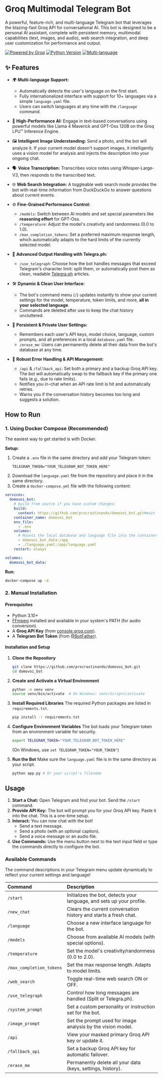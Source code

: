 # Groq Multimodal Telegram Bot

A powerful, feature-rich, and multi-language Telegram bot that leverages the blazing-fast Groq API for conversational AI. This bot is designed to be a personal AI assistant, complete with persistent memory, multimodal capabilities (text, images, and audio), web search integration, and deep user customization for performance and output.

[![Powered by Groq](https://img.shields.io/badge/Powered%20by-Groq-green?style=flat-square)](https://groq.com/)
[![Python Version](https://img.shields.io/badge/Python-3.10%2B-blue?style=flat-square)](https://www.python.org/)
[![Multi-language](https://img.shields.io/badge/Language-Multi-orange?style=flat-square)](#-features)

## ✨ Features

*   🌍 **Multi-language Support:**
    *   Automatically detects the user's language on the first start.
    *   Fully internationalized interface with support for 10+ languages via a simple `language.yaml` file.
    *   Users can switch languages at any time with the `/language` command.

*   🧠 **High-Performance AI:** Engage in text-based conversations using powerful models like Llama 4 Maverick and GPT-Oss 120B on the Groq LPU™ Inference Engine.

*   🖼️ **Intelligent Image Understanding:** Send a photo, and the bot will analyze it. If your current model doesn't support images, it intelligently uses a vision model for analysis and injects the description into your ongoing chat.

*   🗣️ **Voice Transcription:** Transcribes voice notes using Whisper-Large-V3, then responds to the transcribed text.

*   🌐 **Web Search Integration:** A toggleable web search mode provides the bot with real-time information from DuckDuckGo to answer questions about current events.

*   ⚙️ **Fine-Grained Performance Control:**
    *   `/models`: Switch between AI models and set special parameters like **reasoning effort** for GPT-Oss.
    *   `/temperature`: Adjust the model's creativity and randomness (0.0 to 1.0).
    *   `/max_completion_tokens`: Set a preferred maximum response length, which automatically adapts to the hard limits of the currently selected model.

*   📄 **Advanced Output Handling with Telegra.ph:**
    *   `/use_telegraph`: Choose how the bot handles messages that exceed Telegram's character limit: split them, or automatically post them as clean, readable [Telegra.ph](https://telegra.ph/) articles.

*   🛠️ **Dynamic & Clean User Interface:**
    *   The bot's command menu (`/`) updates instantly to show your current settings for the model, temperature, token limits, and more, **all in your selected language**.
    *   Commands are deleted after use to keep the chat history uncluttered.

*   💾 **Persistent & Private User Settings:**
    *   Remembers each user's API keys, model choice, language, custom prompts, and all preferences in a local `database.yaml` file.
    *   `/erase_me`: Users can permanently delete all their data from the bot's database at any time.

*   🔔 **Robust Error Handling & API Management:**
    *   `/api` & `/fallback_api`: Set both a primary and a backup Groq API key. The bot will automatically swap to the fallback key if the primary one fails (e.g., due to rate limits).
    *   Notifies you in-chat when an API rate limit is hit and automatically retries.
    *   Warns you if the conversation history becomes too long and suggests a solution.

## How to Run

### 1. Using Docker Compose (Recommended)

The easiest way to get started is with Docker.

**Setup:**

1.  Create a `.env` file in the same directory and add your Telegram token:
    ```
    TELEGRAM_TOKEN="YOUR_TELEGRAM_BOT_TOKEN_HERE"
    ```
2.  Download the `language.yaml` file from the repository and place it in the same directory.
3.  Create a `docker-compose.yml` file with the following content:

```yaml
services:
  domovoi_bot:
    # build from source if you have custom changes:
    build:
      context: https://github.com/procrastinando/domovoi_bot.git#main
    container_name: domovoi_bot
    env_file:
      - .env
    volumes:
      # Mounts the local database and language file into the container
      - domovoi_bot_data:/app
      - ./language.yaml:/app/language.yaml
    restart: always

volumes:
  domovoi_bot_data:
```

**Run:**

```bash
docker-compose up -d
```

### 2. Manual Installation

#### Prerequisites

*   Python 3.10+
*   [FFmpeg](https://ffmpeg.org/download.html) installed and available in your system's PATH (for audio conversion).
*   A **Groq API Key** (from [console.groq.com](https://console.groq.com/keys)).
*   A **Telegram Bot Token** (from [@BotFather](https://t.me/BotFather)).

#### Installation and Setup

1.  **Clone the Repository**
    ```bash
    git clone https://github.com/procrastinando/domovoi_bot.git
    cd domovoi_bot
    ```

2.  **Create and Activate a Virtual Environment**
    ```bash
    python -m venv venv
    source venv/bin/activate  # On Windows: venv\Scripts\activate
    ```

3.  **Install Required Libraries**
    The required Python packages are listed in `requirements.txt`.
    ```bash
    pip install -r requirements.txt
    ```

4.  **Configure Environment Variables**
    The bot loads your Telegram token from an environment variable for security.
    ```bash
    export TELEGRAM_TOKEN="YOUR_TELEGRAM_BOT_TOKEN_HERE"
    ```
    (On Windows, use `set TELEGRAM_TOKEN="YOUR_TOKEN"`)

5.  **Run the Bot**
    Make sure the `language.yaml` file is in the same directory as your script.
    ```bash
    python app.py # Or your script's filename
    ```

## Usage

1.  **Start a Chat:** Open Telegram and find your bot. Send the `/start` command.
2.  **Provide API Key:** The bot will prompt you for your Groq API key. Paste it into the chat. This is a one-time setup.
3.  **Interact:** You can now chat with the bot!
    *   Send a text message.
    *   Send a photo (with an optional caption).
    *   Send a voice message or an audio file.
4.  **Use Commands:** Use the menu button next to the text input field or type the commands directly to configure the bot.

### Available Commands

The command descriptions in your Telegram menu update dynamically to reflect your current settings and language!

| Command                   | Description                                                      |
| :------------------------ | :--------------------------------------------------------------- |
| `/start`                  | Initializes the bot, detects your language, and sets up your profile. |
| `/new_chat`               | Clears the current conversation history and starts a fresh chat. |
| `/language`               | Choose a new interface language for the bot.                     |
| `/models`                 | Choose from available AI models (with special options).          |
| `/temperature`            | Set the model's creativity/randomness (0.0 to 2.0).              |
| `/max_completion_tokens`  | Set the max response length. Adapts to model limits.             |
| `/web_search`             | Toggle real-time web search ON or OFF.                           |
| `/use_telegraph`          | Control how long messages are handled (Split or Telegra.ph).     |
| `/system_prompt`          | Set a custom personality or instruction set for the bot.         |
| `/image_prompt`           | Set the prompt used for image analysis by the vision model.      |
| `/api`                    | View your masked primary Groq API key or update it.              |
| `/fallback_api`           | Set a backup Groq API key for automatic failover.                |
| `/erase_me`               | Permanently delete all your data (keys, settings, history).      |